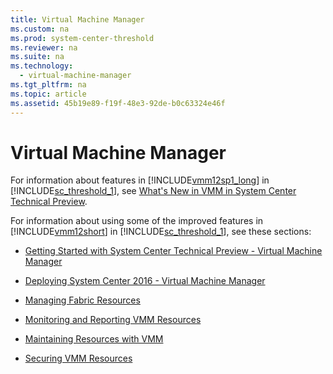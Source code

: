 ```yaml
---
title: Virtual Machine Manager
ms.custom: na
ms.prod: system-center-threshold
ms.reviewer: na
ms.suite: na
ms.technology: 
  - virtual-machine-manager
ms.tgt_pltfrm: na
ms.topic: article
ms.assetid: 45b19e89-f19f-48e3-92de-b0c63324e46f
---
```

# Virtual Machine Manager
For information about features in [!INCLUDE[vmm12sp1_long](../includes/vmm12sp1_long_md.md)] in [!INCLUDE[sc_threshold_1](../includes/sc_threshold_1_md.md)], see [What's New in VMM in System Center Technical Preview](get-started/What-s-New-in-VMM-in-System-Center-Technical-Preview.md).

For information about using    some of the improved features in [!INCLUDE[vmm12short](../includes/vmm12short_md.md)] in [!INCLUDE[sc_threshold_1](../includes/sc_threshold_1_md.md)], see these sections:

-   [Getting Started with System Center Technical Preview - Virtual Machine Manager](get-started/Getting-Started-with-System-Center-Technical-Preview---Virtual-Machine-Manager.md)

-   [Deploying System Center 2016 - Virtual Machine Manager](Deploy/Deploying-System-Center-2016---Virtual-Machine-Manager.md)

-   [Managing Fabric Resources](Managing-fabric-resources-in-VMM.md)

-   [Monitoring and Reporting VMM Resources](Manage/Monitoring-and-reporting-for-VMM-resources.md)

-   [Maintaining Resources with VMM](Manage/Maintaining-resources-with-VMM.md)

-   [Securing VMM Resources](Manage/Securing-VMM-resources.md)


